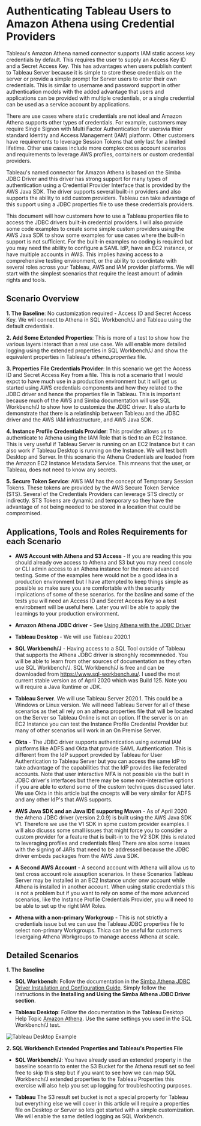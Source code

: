 # Authenticating Tableau Users to Amazon Athena using Credential Providers

Tableau's Amazon Athena named connector supports IAM static access key credentials by default. This requires the user to supply an Access Key ID and a Secret Access Key. This has advantages when users publish content to Tableau Server because it is simple to store these credentials on the server or provide a simple prompt for Server users to enter their own credentials. This is similar to username and password support in other authentication models with the added advantage that users and applications can be provided with multiple credentials, or a single credential can be used as a service account by applications.

There are use cases where static credentials are not ideal and Amazon Athena supports other types of credentials. For example, customers may require Single Signon with Multi Factor Authentication for usersvia thier standard Identity and Access Management (IAM) platform. Other customers have requirements to leverage Session Tokens that only last for a limited lifetime. Other use cases include more complex cross account scenarios and requirements to leverage AWS profiles, containers or custom credential providers.

Tableau's named connector for Amazon Athena is based on the Simba JDBC Driver and this driver has strong support for many types of authentication using a Credential Provider Interface that is provided by the AWS Java SDK. The driver supports several built-in providers and also supports the ability to add custom providers. Tableau can take advantage of this support using a JDBC properties file to use these credentials providers. 

This document will how customers how to use a Tableau properties file to access the JDBC drivers built-in credential providers. I will also provide some code examples to create some simple custom providers using the AWS Java SDK to show some examples for use cases where the built-in support is not sufficient. For the built-in examples no coding is required but you may need the ability to configure a SAML IdP, have an EC2 instance, or have multiple accounts in AWS. This implies having access to a comprehensive testing environment, or the ability to coordintate with several roles across your Tableau, AWS and IAM provider platforms. We will start with the simplest scenarios that require the least amount of admin rights and tools. 

## Scenario Overview 

**1. The Baseline**: No customization required - Access ID and Secret Access Key. We will connect to Athena in SQL Workbench/J and Tableau using the default credentials. 

**2. Add Some Extended Properties**: This is more of a test to show how the various layers interact than a real use case. We will enable more detailed logging using the extended properties in SQL Workbench/J and show the equivalent properties in Tableau's *athena.properties* file.

**3. Properties File Credentials Provider**: In this scenario we get the Access ID and Secret Access Key from a file. This is not a scenario that I would expct to have much use in a production environment but it will get us started using AWS credentials components and how they related to the JDBC driver and hence the properties file in Tableau. This is important because much of the AWS and Simba documentation will use SQL Workbench/J to show how to customize the JDBC driver. It also starts to demonstrate that there is a relatinship between Tableau and the JDBC driver and the AWS IAM infrastructure, and AWS Java SDK.

**4. Instance Profile Credentials Provider**: This provider allows us to authenticate to Athena using the IAM Role that is tied to an EC2 Instance. This is very useful if Tableau Server is running on an EC2 Instance but it can also work if Tableau Desktop is running on the Instance. We will test both Desktop and Server. In this scenario the Athena Credentials are loaded from the Amazon EC2 Instance Metadata Service. This mneans that the user, or Tableau, does not need to know any secrets. 

**5. Secure Token Service**: AWS IAM has the concept of Temprorary Session Tokens. These tokens are provided by the AWS Secure Token Service (STS). Several of the Credentials Providers can leverage STS directly or indirectly. STS Tokens are dynamic and temporary so they have the advantage of not being needed to be stored in a location that could be compromised. 

## Applications, Tools and Roles Requirements for each Scenario

- **AWS Account with Athena and S3 Access** - If you are reading this you should already ove access to Athena and S3 but you may need console or CLI admin access to an Athena instance for the more advanced testing. Some of the examples here would not be a good idea in a production environment but I have attempted to keep things simple as possible so make sure you are comfortable with the security implications of some of these scenarios. for the basline and some of the tests you will need an Access ID and Secret Access Key so a test envirobment will be useful here. Later you will be able to apply the learnings to your production environment.

- **Amazon Athena JDBC driver** - See [Using Athena with the JDBC Driver](https://docs.aws.amazon.com/athena/latest/ug/connect-with-jdbc.html)

- **Tableau Desktop** -  We will use Tableau 2020.1

- **SQL Workbench/J** - Having access to a SQL Tool outside of Tableau that supports the Athena JDBC driver is stronghly recommneded. You will be able to learn from other sources of documentation as they often use SQL Workbench/J. SQL Workbench/J is free and can be downloaded from https://www.sql-workbench.eu/. I used the most current stable version as of April 2020 which was Build 125. Note you will require a Java Runtime or JDK.

- **Tableau Server**. We will use Tableau Server 2020.1. This could be a Windows or Linux version. We will need Tableau Server for all of these scenarios as thet all rely on an athena properties file that will be located on the Server so Tableau Online is not an option. If the server is on an EC2 Instance you can test the Instance Profile Credential Provider but many of other scenarios will work in an On Premise Server.

- **Okta** - The JDBC driver supports authentication using external IAM platforms like ADFS and Okta that provide SAML Authentication. This is different from the IdP support provided by Tableau for User Authentication to Tableau Server but you can access the same IdP to take advantage of the capabilities that the IdP provides like federated accounts. Note that user interactive MFA is not possible via the built in JDBC driver's interfaces but there may be some non-interactive options if you are able to extend some of the custom techniques discussed later. We use Okta in this article but the cncepts will be very similar for ADFS and any other IdP's that AWS supports.

- **AWS Java SDK and an Java IDE supportng Maven** - As of April 2020 the Athena JDBC driver (version 2.0.9) is built using the AWS Java SDK V1. Therefore we use the V1 SDK in spme custom provider examples. I will also dicusss some small issues that might force you to consider a custom provider for a feature that is built-in to the V2 SDK (this is related to leveraging profiles and credentials files) There are alos some issues with the signing of JARs that need to be addressed because the JDBC driver embeds packages from the AWS Java SDK.
- **A Second AWS Account** - A second account with Athena will allow us to test cross account role assuption scenarios. In these Scenarios Tableau Server may be installed in an EC2 Instance under onw account while Athena is installed in another account. When using static credentials this is not a problem but if you want to rely on some of the more advanced scenarios, like the Instance Profile Credentials Provider, you will need to be able to set up the right IAM Roles. 

- **Athena with a non-primary Workgroup** - This is not strictly a credentials issue but we can use the Tableau JDBC properties file to select non-primary Workgroups. Thica can be useful for customers levergaing Athena Workgroups to manage access Athena at scale.

## Detailed Scenarios

**1. The Baseline**

  * **SQL Workbench**: Follow the documentation in the [Simba Athena JDBC Driver Installation and Configuration Guide](https://s3.amazonaws.com/athena-downloads/drivers/JDBC/SimbaAthenaJDBC_2.0.9/docs/Simba+Athena+JDBC+Driver+Install+and+Configuration+Guide.pdf). Simply follow the instructions in the **Installing and Using the Simba Athena JDBC Driver section**.
  
  * **Tableau Desktop**: Follow the documentation in the Tableau Desktop Help Topic [Amazon Athena](https://help.tableau.com/current/pro/desktop/en-us/examples_amazonathena.htm). Use the same settings you used in the SQL Workbench/J test. 
  
   ![Tableau Desktop Example](https://help.tableau.com/current/pro/desktop/en-us/Img/examples_amazonathena.png)

**2. SQL Workbench Extended Properties and Tableau's Properties File** 

* **SQL Workbench/J**: You have already used an extended property in the baseline sceanrio to enter the S3 Bucket for the Athena resutl set so feel free to skip this step but if you want to see how we can map SQL Workbench/J extended properties to the Tableau Properties this exercise will also help you set up logging for troubleshooting purposes.

* **Tableau** The S3 result set bucket is not a special property for Tableau but everything else we will cover in this article will require a properties file on Desktop or Server so lets get started with a simple customization. We will enable the same detiled logging as SQL Workbench.

